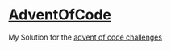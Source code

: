 # [AdventOfCode](https://adventofcode.com)
My Solution for the [advent of code challenges](https://adventofcode.com/2020)


